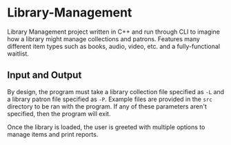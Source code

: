 # Library-Management
Library Management project written in C++ and run through CLI to imagine how a library might manage collections and patrons. Features many different item types such as books, audio, video, etc. and a fully-functional waitlist.

## Input and Output
By design, the program must take a library collection file specified as `-L` and a library patron file specified as `-P`. Example files are provided in the `src` directory to be ran with the program. If any of these parameters aren't specified, then the program will exit.

Once the library is loaded, the user is greeted with multiple options to manage items and print reports.
